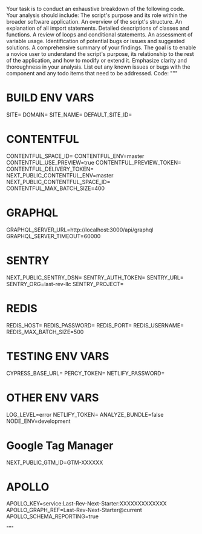 Your task is to conduct an exhaustive breakdown of the following code. Your analysis should include:
The script's purpose and its role within the broader software application.
An overview of the script's structure.
An explanation of all import statements.
Detailed descriptions of classes and functions.
A review of loops and conditional statements.
An assessment of variable usage.
Identification of potential bugs or issues and suggested solutions.
A comprehensive summary of your findings.
The goal is to enable a novice user to understand the script's purpose, its relationship to the rest of the application, and how to modify or extend it. Emphasize clarity and thoroughness in your analysis.
List out any known issues or bugs with the component and any todo items that need to be addressed.
Code:
"""
# BUILD ENV VARS
SITE=
DOMAIN=
SITE_NAME=
DEFAULT_SITE_ID=

# CONTENTFUL
CONTENTFUL_SPACE_ID=
CONTENTFUL_ENV=master
CONTENTFUL_USE_PREVIEW=true
CONTENTFUL_PREVIEW_TOKEN=
CONTENTFUL_DELIVERY_TOKEN=
NEXT_PUBLIC_CONTENTFUL_ENV=master
NEXT_PUBLIC_CONTENTFUL_SPACE_ID=
CONTENTFUL_MAX_BATCH_SIZE=400

# GRAPHQL
GRAPHQL_SERVER_URL=http://localhost:3000/api/graphql
GRAPHQL_SERVER_TIMEOUT=60000

# SENTRY
NEXT_PUBLIC_SENTRY_DSN=
SENTRY_AUTH_TOKEN=
SENTRY_URL=
SENTRY_ORG=last-rev-llc
SENTRY_PROJECT=

# REDIS
REDIS_HOST=
REDIS_PASSWORD=
REDIS_PORT=
REDIS_USERNAME=
REDIS_MAX_BATCH_SIZE=500

# TESTING ENV VARS
CYPRESS_BASE_URL=
PERCY_TOKEN=
NETLIFY_PASSWORD=

# OTHER ENV VARS
LOG_LEVEL=error
NETLIFY_TOKEN=
ANALYZE_BUNDLE=false
NODE_ENV=development

# Google Tag Manager
NEXT_PUBLIC_GTM_ID=GTM-XXXXXX

# APOLLO
APOLLO_KEY=service:Last-Rev-Next-Starter:XXXXXXXXXXXXX
APOLLO_GRAPH_REF=Last-Rev-Next-Starter@current
APOLLO_SCHEMA_REPORTING=true

"""